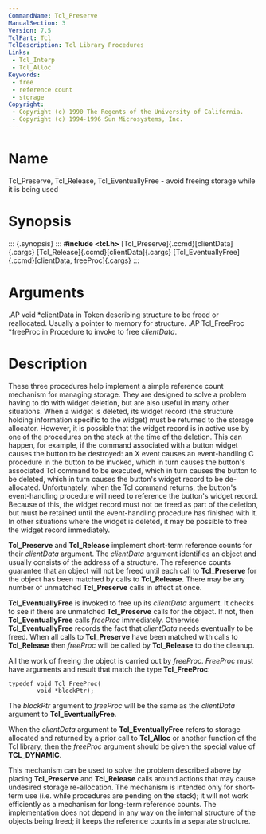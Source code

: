 ```yaml
---
CommandName: Tcl_Preserve
ManualSection: 3
Version: 7.5
TclPart: Tcl
TclDescription: Tcl Library Procedures
Links:
 - Tcl_Interp
 - Tcl_Alloc
Keywords:
 - free
 - reference count
 - storage
Copyright:
 - Copyright (c) 1990 The Regents of the University of California.
 - Copyright (c) 1994-1996 Sun Microsystems, Inc.
---
```


# Name

Tcl_Preserve, Tcl_Release, Tcl_EventuallyFree - avoid freeing storage while it is being used

# Synopsis

::: {.synopsis} :::
**#include <tcl.h>**
[Tcl_Preserve]{.ccmd}[clientData]{.cargs}
[Tcl_Release]{.ccmd}[clientData]{.cargs}
[Tcl_EventuallyFree]{.ccmd}[clientData, freeProc]{.cargs}
:::

# Arguments

.AP void *clientData in Token describing structure to be freed or reallocated.  Usually a pointer to memory for structure. .AP Tcl_FreeProc *freeProc in Procedure to invoke to free *clientData*.

# Description

These three procedures help implement a simple reference count mechanism for managing storage.  They are designed to solve a problem having to do with widget deletion, but are also useful in many other situations.  When a widget is deleted, its widget record (the structure holding information specific to the widget) must be returned to the storage allocator. However, it is possible that the widget record is in active use by one of the procedures on the stack at the time of the deletion. This can happen, for example, if the command associated with a button widget causes the button to be destroyed:  an X event causes an event-handling C procedure in the button to be invoked, which in turn causes the button's associated Tcl command to be executed, which in turn causes the button to be deleted, which in turn causes the button's widget record to be de-allocated. Unfortunately, when the Tcl command returns, the button's event-handling procedure will need to reference the button's widget record. Because of this, the widget record must not be freed as part of the deletion, but must be retained until the event-handling procedure has finished with it. In other situations where the widget is deleted, it may be possible to free the widget record immediately.

**Tcl_Preserve** and **Tcl_Release** implement short-term reference counts for their *clientData* argument. The *clientData* argument identifies an object and usually consists of the address of a structure. The reference counts guarantee that an object will not be freed until each call to **Tcl_Preserve** for the object has been matched by calls to **Tcl_Release**. There may be any number of unmatched **Tcl_Preserve** calls in effect at once.

**Tcl_EventuallyFree** is invoked to free up its *clientData* argument. It checks to see if there are unmatched **Tcl_Preserve** calls for the object. If not, then **Tcl_EventuallyFree** calls *freeProc* immediately. Otherwise **Tcl_EventuallyFree** records the fact that *clientData* needs eventually to be freed. When all calls to **Tcl_Preserve** have been matched with calls to **Tcl_Release** then *freeProc* will be called by **Tcl_Release** to do the cleanup.

All the work of freeing the object is carried out by *freeProc*. *FreeProc* must have arguments and result that match the type **Tcl_FreeProc**:

```
typedef void Tcl_FreeProc(
        void *blockPtr);
```

The *blockPtr* argument to *freeProc* will be the same as the *clientData* argument to **Tcl_EventuallyFree**.

When the *clientData* argument to **Tcl_EventuallyFree** refers to storage allocated and returned by a prior call to **Tcl_Alloc** or another function of the Tcl library, then the *freeProc* argument should be given the special value of **TCL_DYNAMIC**.

This mechanism can be used to solve the problem described above by placing **Tcl_Preserve** and **Tcl_Release** calls around actions that may cause undesired storage re-allocation.  The mechanism is intended only for short-term use (i.e. while procedures are pending on the stack);  it will not work efficiently as a mechanism for long-term reference counts. The implementation does not depend in any way on the internal structure of the objects being freed;  it keeps the reference counts in a separate structure.

